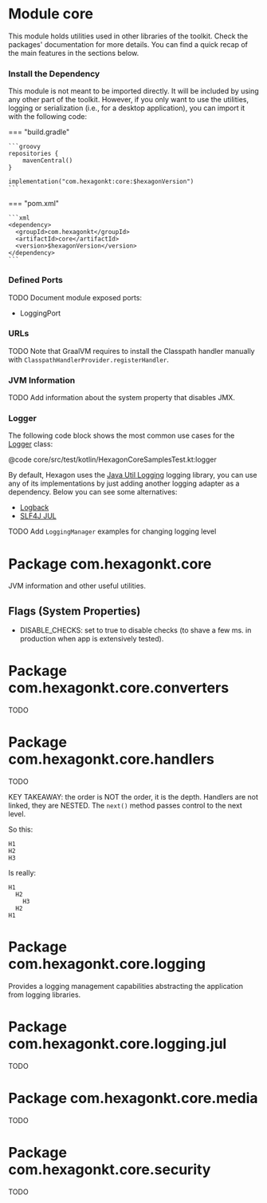 
# Module core
This module holds utilities used in other libraries of the toolkit. Check the packages'
documentation for more details. You can find a quick recap of the main features in the sections
below.

### Install the Dependency
This module is not meant to be imported directly. It will be included by using any other part of the
toolkit. However, if you only want to use the utilities, logging or serialization (i.e., for a
desktop application), you can import it with the following code:

=== "build.gradle"

    ```groovy
    repositories {
        mavenCentral()
    }

    implementation("com.hexagonkt:core:$hexagonVersion")
    ```

=== "pom.xml"

    ```xml
    <dependency>
      <groupId>com.hexagonkt</groupId>
      <artifactId>core</artifactId>
      <version>$hexagonVersion</version>
    </dependency>
    ```

### Defined Ports
TODO Document module exposed ports:
* LoggingPort

### URLs
TODO Note that GraalVM requires to install the Classpath handler manually with
`ClasspathHandlerProvider.registerHandler`.

### JVM Information
TODO Add information about the system property that disables JMX.

### Logger
The following code block shows the most common use cases for the [Logger] class:

@code core/src/test/kotlin/HexagonCoreSamplesTest.kt:logger

By default, Hexagon uses the [Java Util Logging] logging library, you can use any of its
implementations by just adding another logging adapter as a dependency. Below you can see some
alternatives:

* [Logback](/logging_logback)
* [SLF4J JUL](/logging_slf4j_jul)

TODO Add `LoggingManager` examples for changing logging level

[Logger]: /api/core/com.hexagonkt.core.logging/-logger
[Java Util Logging]:
  https://docs.oracle.com/javase/8/docs/api/java/util/logging/package-summary.html

# Package com.hexagonkt.core
JVM information and other useful utilities.

## Flags (System Properties)
* DISABLE_CHECKS: set to true to disable checks (to shave a few ms. in production when app is
  extensively tested).

# Package com.hexagonkt.core.converters
TODO

# Package com.hexagonkt.core.handlers
TODO

KEY TAKEAWAY: the order is NOT the order, it is the depth. Handlers are not linked, they are NESTED.
The `next()` method passes control to the next level.

So this:

```
H1
H2
H3
```

Is really:

```
H1
  H2
    H3
  H2
H1
```

# Package com.hexagonkt.core.logging
Provides a logging management capabilities abstracting the application from logging libraries.

# Package com.hexagonkt.core.logging.jul
TODO

# Package com.hexagonkt.core.media
TODO

# Package com.hexagonkt.core.security
TODO

